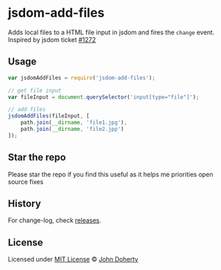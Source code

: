 # jsdom-add-files

Adds local files to a HTML file input in jsdom and fires the `change` event. Inspired by jsdom ticket [#1272](https://github.com/jsdom/jsdom/issues/1272)

## Usage

```js
var jsdomAddFiles = require('jsdom-add-files');

// get file input
var fileInput = document.querySelector('input[type="file"]');

// add files
jsdomAddFiles(fileInput, [
    path.join(__dirname, 'file1.jpg'),
    path.join(__dirname, 'file2.jpp')
]);
```

## Star the repo

Please star the repo if you find this useful as it helps me priorities open source fixes

## History

For change-log, check [releases](https://github.com/john-doherty/jsdom-add-files/releases).

## License

Licensed under [MIT License](LICENSE) &copy; [John Doherty](https://twitter.com/mrjohndoherty)